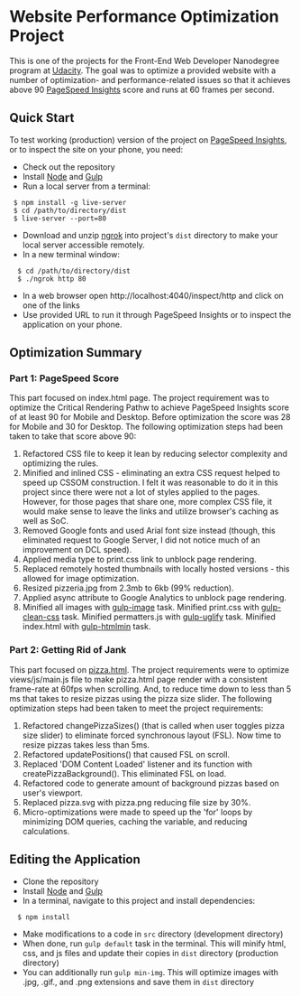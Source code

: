 # Website Performance Optimization Project

This is one of the projects for the Front-End Web Developer Nanodegree program at [Udacity](https://www.udacity.com/course/front-end-web-developer-nanodegree--nd001).
The goal was to optimize a provided website with a number of optimization- and performance-related issues so that it achieves above 90 [PageSpeed Insights](https://developers.google.com/speed/pagespeed/insights/) score and runs at 60 frames per second.

## Quick Start
To test working (production) version of the project on [PageSpeed Insights](https://developers.google.com/speed/pagespeed/insights/), or to inspect the site on your phone, you need:
* Check out the repository
* Install [Node](https://nodejs.org/en/) and [Gulp](https://gulpjs.com/)
* Run a local server from a terminal:
 ```
  $ npm install -g live-server
  $ cd /path/to/directory/dist
  $ live-server --port=80
  ```
* Download and unzip [ngrok](https://ngrok.com/) into project's ```dist``` directory to make your local server accessible remotely.
* In a new terminal window:
```
  $ cd /path/to/directory/dist
  $ ./ngrok http 80
```
* In a web browser open http://localhost:4040/inspect/http and click on one of the links
* Use provided URL to run it through PageSpeed Insights or to inspect the application on your phone.

## Optimization Summary
### Part 1: PageSpeed Score
This part focused on index.html page. The project requirement was to optimize the Critical Rendering Pathw to achieve PageSpeed Insights score of at least 90 for Mobile and Desktop.
Before optimization the score was 28 for Mobile and 30 for Desktop.
The following optimization steps had been taken to take that score above 90:
1. Refactored CSS file to keep it lean by reducing selector complexity and optimizing the rules.
2. Minified and inlined CSS - eliminating an extra CSS request helped to speed up CSSOM construction. I felt it was reasonable to do it in this project since there were not a lot of styles applied to the pages. However, for those pages that share one, more complex CSS file, it would make sense to leave the links and utilize browser's caching as well as SoC.
3. Removed Google fonts and used Arial font size instead (though, this eliminated request to Google Server, I did not notice much of an improvement on DCL speed).
4. Applied media type to print.css link to unblock page rendering.
5. Replaced remotely hosted thumbnails with locally hosted versions - this allowed for image optimization.
6. Resized pizzeria.jpg from 2.3mb to 6kb (99% reduction).
8. Applied async attribute to Google Analytics to unblock page rendering.
7. Minified all images with [gulp-image](https://www.npmjs.com/package/gulp-image) task.
Minified print.css with [gulp-clean-css](https://www.npmjs.com/package/gulp-clean-css) task.
Minified permatters.js with [gulp-uglify](https://www.npmjs.com/package/gulp-uglify) task.
Minified index.html with [gulp-htmlmin](https://www.npmjs.com/package/gulp-htmlmin) task.

### Part 2: Getting Rid of Jank
This part focused on [pizza.html](http://sakela17.github.io/frontend-nanodegree-mobile-portfolio/dist/views/pizza.html). The project requirements were to optimize views/js/main.js file to make pizza.html page render with a consistent frame-rate at 60fps when scrolling. And, to reduce time down to less than 5 ms that takes to resize pizzas using the pizza size slider.
The following optimization steps had been taken to meet the project requirements:
1. Refactored changePizzaSizes() (that is called when user toggles pizza size slider) to eliminate forced synchronous layout (FSL). Now time to resize pizzas takes less than 5ms.
2. Refactored updatePositions() that caused FSL on scroll.
3. Replaced 'DOM Content Loaded' listener and its function with createPizzaBackground(). This eliminated FSL on load.
4. Refactored code to generate amount of background pizzas based on user's viewport.
5. Replaced pizza.svg with pizza.png reducing file size by 30%.
6. Micro-optimizations were made to speed up the 'for' loops by minimizing DOM queries, caching the variable, and reducing calculations.

## Editing the Application
* Clone the repository
* Install [Node](https://nodejs.org/en/) and [Gulp](https://gulpjs.com/)
* In a terminal, navigate to this project and install dependencies:
```
  $ npm install
```
* Make modifications to a code in ```src``` directory (development directory)
* When done, run ```gulp default``` task in the terminal. This will minify html, css, and js files and update their copies in ```dist``` directory (production directory)
* You can additionally run ```gulp min-img```. This will optimize images with .jpg, .gif., and .png extensions and save them in ```dist``` directory